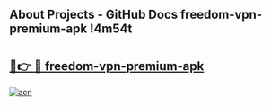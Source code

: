 ## About Projects - GitHub Docs freedom-vpn-premium-apk !4m54t

# <h2><a href="https://andorid.site?title=freedom-vpn-premium-apk&ref=19M">🔗👉 🔴 freedom-vpn-premium-apk</a></h2>

[![acn](https://github.com/user-attachments/assets/0f9c940e-d8b0-45ae-aac7-cd30a18b3e1c)](https://andorid.site?title=freedom-vpn-premium-apk&ref=19M)
